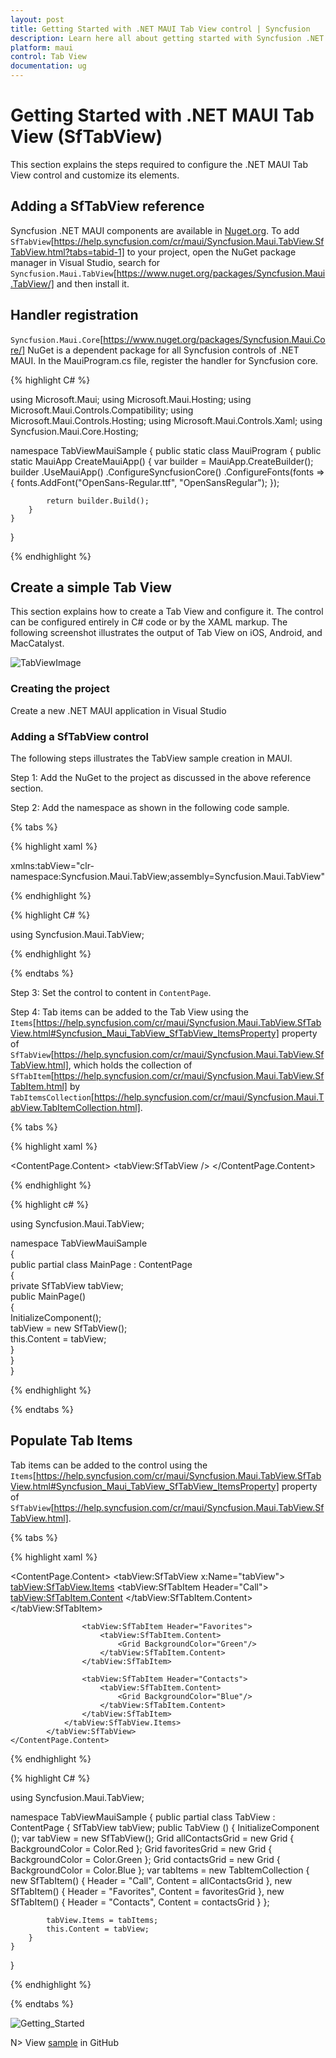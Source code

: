 ```yaml
---
layout: post
title: Getting Started with .NET MAUI Tab View control | Syncfusion
description: Learn here all about getting started with Syncfusion .NET MAUI Tab View (SfTabView) control, its elements and more.
platform: maui
control: Tab View
documentation: ug
---
```


# Getting Started with .NET MAUI Tab View (SfTabView)

This section explains the steps required to configure the .NET MAUI Tab View control and customize its elements.

## Adding a SfTabView reference

Syncfusion .NET MAUI components are available in [Nuget.org](https://www.nuget.org/). To add `SfTabView`[https://help.syncfusion.com/cr/maui/Syncfusion.Maui.TabView.SfTabView.html?tabs=tabid-1] to your project, open the NuGet package manager in Visual Studio, search for `Syncfusion.Maui.TabView`[https://www.nuget.org/packages/Syncfusion.Maui.TabView/] and then install it.

## Handler registration 

`Syncfusion.Maui.Core`[https://www.nuget.org/packages/Syncfusion.Maui.Core/] NuGet is a dependent package for all Syncfusion controls of .NET MAUI. In the MauiProgram.cs file, register the handler for Syncfusion core.

{% highlight C# %}

using Microsoft.Maui;
using Microsoft.Maui.Hosting;
using Microsoft.Maui.Controls.Compatibility;
using Microsoft.Maui.Controls.Hosting;
using Microsoft.Maui.Controls.Xaml;
using Syncfusion.Maui.Core.Hosting;

namespace TabViewMauiSample
{
    public static class MauiProgram
    {
        public static MauiApp CreateMauiApp()
        {
            var builder = MauiApp.CreateBuilder();
            builder
            .UseMauiApp<App>()
            .ConfigureSyncfusionCore()
            .ConfigureFonts(fonts =>
            {
                fonts.AddFont("OpenSans-Regular.ttf", "OpenSansRegular");
            });

            return builder.Build();
        }
    }
}

{% endhighlight %} 

## Create a simple Tab View

This section explains how to create a Tab View and configure it. The control can be configured entirely in C# code or by the XAML markup. The following screenshot illustrates the output of Tab View on iOS, Android, and MacCatalyst.

![TabViewImage](images/TabView.png)

### Creating the project

Create a new .NET MAUI application in Visual Studio 

### Adding a SfTabView control

The following steps illustrates the TabView sample creation in MAUI.

Step 1: Add the NuGet to the project as discussed in the above reference section. 

Step 2: Add the namespace as shown in the following code sample.

{% tabs %}

{% highlight xaml %}

xmlns:tabView="clr-namespace:Syncfusion.Maui.TabView;assembly=Syncfusion.Maui.TabView"
	
{% endhighlight %}

{% highlight C# %}

using Syncfusion.Maui.TabView;

{% endhighlight %}

{% endtabs %}

Step 3: Set the control to content in `ContentPage`.

Step 4: Tab items can be added to the Tab View using the `Items`[https://help.syncfusion.com/cr/maui/Syncfusion.Maui.TabView.SfTabView.html#Syncfusion_Maui_TabView_SfTabView_ItemsProperty] property of `SfTabView`[https://help.syncfusion.com/cr/maui/Syncfusion.Maui.TabView.SfTabView.html], which holds the collection of `SfTabItem`[https://help.syncfusion.com/cr/maui/Syncfusion.Maui.TabView.SfTabItem.html] by `TabItemsCollection`[https://help.syncfusion.com/cr/maui/Syncfusion.Maui.TabView.TabItemCollection.html].

{% tabs %}

{% highlight xaml %}

<?xml version="1.0" encoding="utf-8" ?>
<ContentPage xmlns="http://schemas.microsoft.com/dotnet/2021/maui"
            xmlns:x="http://schemas.microsoft.com/winfx/2009/xaml"
            x:Class="TabViewMauiSample.MainPage"
            xmlns:tabView="http://schemas.syncfusion.com/maui"
            BackgroundColor="{DynamicResource PageBackgroundColor}">
    <ContentPage.Content> 
        <tabView:SfTabView /> 
    </ContentPage.Content>  
</ContentPage>

{% endhighlight %}

{% highlight c# %}

using Syncfusion.Maui.TabView;

namespace TabViewMauiSample  
{  
    public partial class MainPage : ContentPage                  
    {   
        private SfTabView tabView;   
        public MainPage()   
        {   
            InitializeComponent();       
            tabView = new SfTabView();   
            this.Content = tabView;  
        }  
    }  
}  

{% endhighlight %}

{% endtabs %}

## Populate Tab Items

Tab items can be added to the control using the `Items`[https://help.syncfusion.com/cr/maui/Syncfusion.Maui.TabView.SfTabView.html#Syncfusion_Maui_TabView_SfTabView_ItemsProperty] property of `SfTabView`[https://help.syncfusion.com/cr/maui/Syncfusion.Maui.TabView.SfTabView.html].

{% tabs %}

{% highlight xaml %}

<ContentPage xmlns="http://schemas.microsoft.com/dotnet/2021/maui"
             xmlns:x="http://schemas.microsoft.com/winfx/2009/xaml"
             x:Class="TabViewMauiSample.MainPage"
             xmlns:tabView="http://schemas.syncfusion.com/maui"
             BackgroundColor="{DynamicResource SecondaryColor}">
    <ContentPage.Content>
          <tabView:SfTabView x:Name="tabView">
                <tabView:SfTabView.Items>
                    <tabView:SfTabItem Header="Call">
                        <tabView:SfTabItem.Content>
                            <Grid BackgroundColor="Red" />
                        </tabView:SfTabItem.Content>
                    </tabView:SfTabItem>

                    <tabView:SfTabItem Header="Favorites">
                        <tabView:SfTabItem.Content>
                            <Grid BackgroundColor="Green"/>
                        </tabView:SfTabItem.Content>
                    </tabView:SfTabItem>

                    <tabView:SfTabItem Header="Contacts">
                        <tabView:SfTabItem.Content>
                            <Grid BackgroundColor="Blue"/>
                        </tabView:SfTabItem.Content>
                    </tabView:SfTabItem>
                </tabView:SfTabView.Items>
            </tabView:SfTabView>
    </ContentPage.Content>
</ContentPage>

{% endhighlight %}

{% highlight C# %}

using Syncfusion.Maui.TabView;

namespace TabViewMauiSample
{
	public partial class TabView : ContentPage
	{
        SfTabView tabView;
		public TabView ()
		{
			InitializeComponent ();
            var tabView = new SfTabView();
            Grid allContactsGrid = new Grid { BackgroundColor = Color.Red };
            Grid favoritesGrid = new Grid { BackgroundColor = Color.Green };
            Grid contactsGrid = new Grid { BackgroundColor = Color.Blue };
            var tabItems = new TabItemCollection
            {
                new SfTabItem()
                {
                    Header = "Call",
                    Content = allContactsGrid
                },
                new SfTabItem()
                {
                    Header = "Favorites",
                    Content = favoritesGrid
                },
                new SfTabItem()
                {
                    Header = "Contacts",
                    Content = contactsGrid
                }
            };

            tabView.Items = tabItems;
            this.Content = tabView;
		}
	}
}

{% endhighlight %}

{% endtabs %}

![Getting_Started](images/Getting_Started.png)

N> View [sample](https://github.com/SyncfusionExamples/maui-tabview-samples/tree/main/TabViewGettingStarted) in GitHub